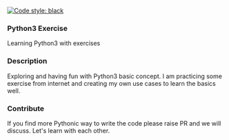 [![Code style: black](https://img.shields.io/badge/code%20style-black-000000.svg)](https://github.com/psf/black)

### Python3 Exercise
Learning Python3 with exercises


### Description
Exploring and having fun with Python3 basic concept. I am practicing some exercise from internet and creating my own use cases to learn the basics well.

### Contribute
If you find more Pythonic way to write the code please raise PR and we will discuss. Let's learn with each other.

